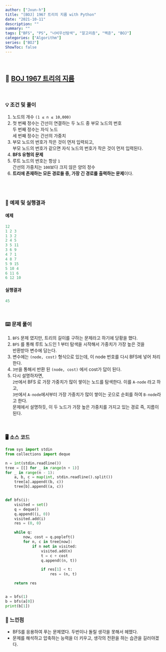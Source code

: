 ```yaml
---
author: ["Jxun-h"]
title: "[BOJ] 1967 트리의 지름 with Python"
date: "2021-10-11"
description: ""
summary: ""
tags: ["BFS", "PS", "너비우선탐색", "알고리즘", "백준", "BOJ"]
categories: ["Algorithm"]
series: ["BOJ"]
ShowToc: false
---
```


<br>

## 📌 <a href="https://www.acmicpc.net/problem/1967" target="_blank">BOJ 1967 트리의 지름</a>

<br>

### 💡 조건 및 풀이

1.  노드의 개수 `(1 ≤ n ≤ 10,000)`
2.  첫 번째 정수는 간선이 연결하는 두 노드 중 부모 노드의 번호  
    두 번째 정수는 자식 노드  
    세 번째 정수는 간선의 가중치
3.  부모 노드의 번호가 작은 것이 먼저 입력되고,  
    부모 노드의 번호가 같으면 자식 노드의 번호가 작은 것이 먼저 입력된다.
4.  **BFS 유형의 문제**
5.  루트 노드의 번호는 항상 `1`  
    간선의 가중치는 `100`보다 크지 않은 양의 정수
6.  **트리에 존재하는 모든 경로들 중, 가장 긴 경로를 출력하는 문제**이다.

<br>

<br>

### 🔖 예제 및 실행결과

#### 예제

```python
12
1 2 3
1 3 2
2 4 5
3 5 11
3 6 9
4 7 1
4 8 7
5 9 15
5 10 4
6 11 6
6 12 10
```

#### 실행결과

```python
45
```

<br>

### ⌨️ 문제 풀이

1.  `BFS` 문제 였지만, 트리의 길이를 구하는 문제라고 하기에 당황을 했다.
2.  `BFS` 를 통해 루트 노드인 1 부터 탐색을 시작해서 가중치가 가장 높은 것을  
    반환받아 변수에 담는다.
3.  변수에는 `(node, cost)` 형식으로 있는데, 이 node 번호를 다시 BFS에 넣어 처리한다.
4.  `3번`을 통해서 반환 된 `(node, cost)` 에서 cost가 답이 된다.
5.  다시 설명하자면,  
    `2번`에서 BFS 로 가장 가중치가 많이 쌓이는 노드를 탐색한다. 이를 `A-node` 라고 하고,  
    `3번`에서 `A-node`에서부터 가장 가중치가 많이 쌓이는 곳으로 순회를 하여 `B-node`라고 한다.  
    문제에서 설명하듯, 이 두 노드가 가장 높은 가중치를 가지고 있는 경로 즉, 지름이 된다.

<br>

### 🖥 소스 코드

```python
from sys import stdin
from collections import deque

n = int(stdin.readline())
tree = [[] for _ in range(n + 1)]
for _ in range(n - 1):
    a, b, c = map(int, stdin.readline().split())
    tree[a].append((b, c))
    tree[b].append((a, c))


def bfs(i):
    visited = set()
    q = deque()
    q.append((i, 0))
    visited.add(i)
    res = (0, 0)

    while q:
        now, cost = q.popleft()
        for n, c in tree[now]:
            if n not in visited:
                visited.add(n)
                t = c + cost
                q.append((n, t))

                if res[1] < t:
                    res = (n, t)

    return res


a = bfs(1)
b = bfs(a[0])
print(b[1])
```

### 💾 느낀점

-   BFS를 응용하여 푸는 문제였다. 두번이나 돌릴 생각을 못해서 헤맸다.
-   문제를 해석하고 압축하는 능력을 더 키우고, 생각의 전환을 하는 습관을 길러야겠다.